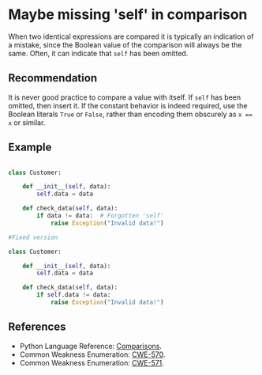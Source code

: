 # Maybe missing 'self' in comparison
When two identical expressions are compared it is typically an indication of a mistake, since the Boolean value of the comparison will always be the same. Often, it can indicate that `self` has been omitted.


## Recommendation
It is never good practice to compare a value with itself. If `self` has been omitted, then insert it. If the constant behavior is indeed required, use the Boolean literals `True` or `False`, rather than encoding them obscurely as `x == x` or similar.


## Example

```python

class Customer:

    def __init__(self, data):
        self.data = data

    def check_data(self, data):
        if data != data:  # Forgotten 'self'
            raise Exception("Invalid data!")

#Fixed version

class Customer:

    def __init__(self, data):
        self.data = data

    def check_data(self, data):
        if self.data != data:
            raise Exception("Invalid data!")

```

## References
* Python Language Reference: [Comparisons](http://docs.python.org/2/reference/expressions.html#not-in).
* Common Weakness Enumeration: [CWE-570](https://cwe.mitre.org/data/definitions/570.html).
* Common Weakness Enumeration: [CWE-571](https://cwe.mitre.org/data/definitions/571.html).
